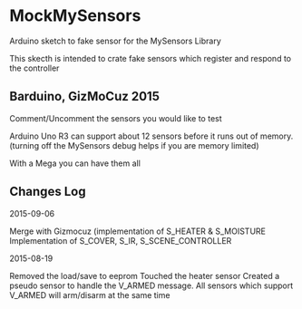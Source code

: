 # MockMySensors
Arduino sketch to fake sensor for the MySensors Library

This skecth is intended to crate fake sensors which register and respond to the controller

Barduino, GizMoCuz 2015
-----------------

Comment/Uncomment the sensors you would like to test

Arduino Uno R3 can support about 12 sensors before it runs out of memory.
(turning off the MySensors debug helps if you are memory limited)

With a Mega you can have them all


Changes Log
-----------------
2015-09-06

Merge with Gizmocuz (implementation of S_HEATER & S_MOISTURE
Implementation of S_COVER, S_IR, S_SCENE_CONTROLLER


2015-08-19

Removed the load/save to eeprom
Touched the heater sensor
Created a pseudo sensor to handle the V_ARMED message.
All sensors which support V_ARMED will arm/disarm at the same time

